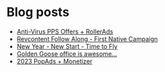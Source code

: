 # Blog posts
<!-- BLOG-POST-LIST:START -->
- [Anti-Virus PPS Offers + RollerAds](https://afflift.com/f/threads/anti-virus-pps-offers-rollerads.10213/)
- [Revcontent Follow Along - First Native Campaign](https://afflift.com/f/threads/revcontent-follow-along-first-native-campaign.10092/)
- [New Year - New Start - Time to Fly](https://afflift.com/f/threads/new-year-new-start-time-to-fly.10184/)
- [Golden Goose office is awesome...](https://afflift.com/f/threads/golden-goose-office-is-awesome.10216/)
- [2023 PopAds + Monetizer](https://afflift.com/f/threads/2023-popads-monetizer.10185/)
<!-- BLOG-POST-LIST:END -->
